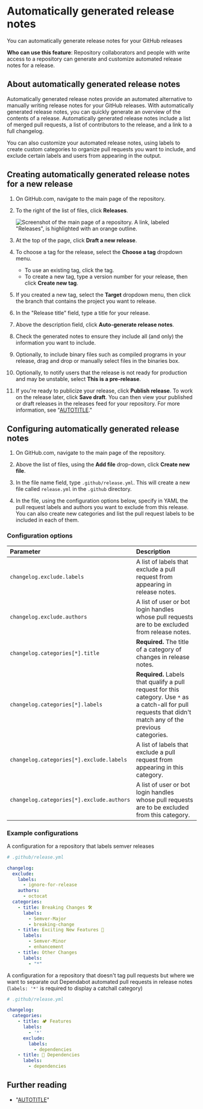 # Automatically generated release notes

You can automatically generate release notes for your GitHub releases

**Who can use this feature**: Repository collaborators and people with write access to a repository can generate and customize automated release notes for a release.

## About automatically generated release notes

Automatically generated release notes provide an automated alternative to manually writing release notes for your GitHub releases. With automatically generated release notes, you can quickly generate an overview of the contents of a release. Automatically generated release notes include a list of merged pull requests, a list of contributors to the release, and a link to a full changelog.

You can also customize your automated release notes, using labels to create custom categories to organize pull requests you want to include, and exclude certain labels and users from appearing in the output.

## Creating automatically generated release notes for a new release

1. On GitHub.com, navigate to the main page of the repository.
1. To the right of the list of files, click **Releases**.

   ![Screenshot of the main page of a repository. A link, labeled "Releases", is highlighted with an orange outline.](/assets/images/help/releases/release-link.png)
1. At the top of the page, click **Draft a new release**.
1. To choose a tag for the release, select the **Choose a tag** dropdown menu.
   - To use an existing tag, click the tag.
   - To create a new tag, type a version number for your release, then click **Create new tag**.
1. If you created a new tag, select the **Target** dropdown menu, then click the branch that contains the project you want to release.

1. In the "Release title" field, type a title for your release.
1. Above the description field, click **Auto-generate release notes**.
1. Check the generated notes to ensure they include all (and only) the information you want to include.
1. Optionally, to include binary files such as compiled programs in your release, drag and drop or manually select files in the binaries box.
1. Optionally, to notify users that the release is not ready for production and may be unstable, select **This is a pre-release**.
1. If you're ready to publicize your release, click **Publish release**. To work on the release later, click **Save draft**.
   You can then view your published or draft releases in the releases feed for your repository. For more information, see "[AUTOTITLE](/repositories/releasing-projects-on-github/viewing-your-repositorys-releases-and-tags)."

## Configuring automatically generated release notes

1. On GitHub.com, navigate to the main page of the repository.

1. Above the list of files, using the **Add file** drop-down, click **Create new file**.

1. In the file name field, type `.github/release.yml`. This will create a new file called `release.yml` in the `.github` directory.
1. In the file, using the configuration options below, specify in YAML the pull request labels and authors you want to exclude from this release. You can also create new categories and list the pull request labels to be included in each of them.

### Configuration options

| Parameter | Description |
| :- | :- |
| `changelog.exclude.labels` | A list of labels that exclude a pull request from appearing in release notes. |
| `changelog.exclude.authors` | A list of user or bot login handles whose pull requests are to be excluded from release notes. |
| `changelog.categories[*].title` | **Required.** The title of a category of changes in release notes. |
| `changelog.categories[*].labels`| **Required.** Labels that qualify a pull request for this category. Use `*` as a catch-all for pull requests that didn't match any of the previous categories. |
| `changelog.categories[*].exclude.labels` | A list of labels that exclude a pull request from appearing in this category. |
| `changelog.categories[*].exclude.authors` | A list of user or bot login handles whose pull requests are to be excluded from this category. |

### Example configurations

A configuration for a repository that labels semver releases

```yaml copy
# .github/release.yml

changelog:
  exclude:
    labels:
      - ignore-for-release
    authors:
      - octocat
  categories:
    - title: Breaking Changes 🛠
      labels:
        - Semver-Major
        - breaking-change
    - title: Exciting New Features 🎉
      labels:
        - Semver-Minor
        - enhancement
    - title: Other Changes
      labels:
        - "*"
```

A configuration for a repository that doesn't tag pull requests but where we want to separate out Dependabot automated pull requests in release notes (`labels: '*'` is required to display a catchall category)

```yaml copy
# .github/release.yml

changelog:
  categories:
    - title: 🏕 Features
      labels:
        - '*'
      exclude:
        labels:
          - dependencies
    - title: 👒 Dependencies
      labels:
        - dependencies
```

## Further reading

- "[AUTOTITLE](/issues/using-labels-and-milestones-to-track-work/managing-labels)"
